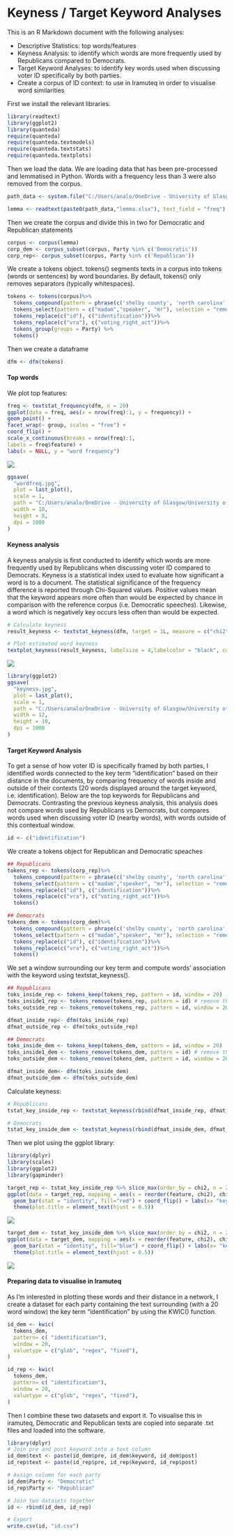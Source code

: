 Keyness / Target Keyword Analyses
================

This is an R Markdown document with the following analyses:

-   Descriptive Statistics: top words/features
-   Keyness Analysis: to identify which words are more frequently used
    by Republicans compared to Democrats.
-   Target Keyword Analyses: to identify key words used when discussing
    voter ID specifically by both parties.
-   Create a corpus of ID context: to use in Iramuteq in order to
    visualise word similarities

First we install the relevant libraries.

``` r
library(readtext)
library(ggplot2)
library(quanteda)
require(quanteda)
require(quanteda.textmodels)
require(quanteda.textstats)
require(quanteda.textplots)
```

Then we load the data. We are loading data that has been pre-processed
and lemmatised in Python. Words with a frequency less than 3 were also
removed from the corpus.

``` r
path_data <- system.file("C:/Users/analo/OneDrive - University of Glasgow/University of Glasgow/Thesis/CHAPTERS/DATA/Voter ID laws debates (US)/R Markdown", package = "readtext")

lemma <- readtext(paste0(path_data,"lemma.xlsx"), text_field = "freq")
```

Then we create the corpus and divide this in two for Democratic and
Republican statements

``` r
corpus <- corpus(lemma)
corp_dem <- corpus_subset(corpus, Party %in% c('Democratic'))
corp_rep<- corpus_subset(corpus, Party %in% c('Republican'))
```

We create a tokens object. tokens() segments texts in a corpus into
tokens (words or sentences) by word boundaries. By default, tokens()
only removes separators (typically whitespaces).

``` r
tokens <- tokens(corpus)%>%
  tokens_compound(pattern = phrase(c('shelby county', 'north carolina', 'john lewis')))%>%
  tokens_select(pattern = c("madam","speaker", "mr"), selection = "remove")%>%
  tokens_replace(c("id"), c("identification"))%>%
  tokens_replace(c("vra"), c("voting_right_act"))%>%
  tokens_group(groups = Party) %>%
  tokens()
```

Then we create a dataframe

``` r
dfm <- dfm(tokens)
```

#### Top words

We plot top features:

``` r
freq <- textstat_frequency(dfm, n = 20)
ggplot(data = freq, aes(x = nrow(freq):1, y = frequency)) +
geom_point() +
facet_wrap(~ group, scales = "free") +
coord_flip() +
scale_x_continuous(breaks = nrow(freq):1,
labels = freq$feature) +
labs(x = NULL, y = "word frequency")
```

<img src="US-Voter-ID_Nov21_files/figure-gfm/unnamed-chunk-6-1.png" style="display: block; margin: auto;" />

``` r
ggsave(
  "wordfreq.jpg",
  plot = last_plot(),
  scale = 1,
  path = "C:/Users/analo/OneDrive - University of Glasgow/University of Glasgow/Thesis/CHAPTERS/DATA/Voter ID laws debates (US)/",
  width = 10,
  height = 8,
  dpi = 1000
)
```

#### Keyness analysis

A keyness analysis is first conducted to identify which words are more
frequently used by Republicans when discussing voter ID compared to
Democrats. Keyness is a statistical index used to evaluate how
significant a word is to a document. The statistical significance of the
frequency difference is reported through Chi-Squared values. Positive
values mean that the keyword appears more often than would be expected
by chance in comparison with the reference corpus (i.e. Democratic
speeches). Likewise, a word which is negatively key occurs less often
than would be expected.

``` r
# Calculate keyness 
result_keyness <- textstat_keyness(dfm, target = 1L, measure = c("chi2"),sort = TRUE)
```

``` r
# Plot estimated word keyness
textplot_keyness(result_keyness, labelsize = 4,labelcolor = "black", color = c("blue", "red"), min_count = 10, n = 25)
```

<img src="US-Voter-ID_Nov21_files/figure-gfm/unnamed-chunk-9-1.png" style="display: block; margin: auto;" />

``` r
library(ggplot2)
ggsave(
  "keyness.jpg",
  plot = last_plot(),
  scale = 1,
  path = "C:/Users/analo/OneDrive - University of Glasgow/University of Glasgow/Thesis/CHAPTERS/DATA/Voter ID laws debates (US)/",
  width = 12,
  height = 10,
  dpi = 1000
)
```

#### Target Keyword Analysis

To get a sense of how voter ID is specifically framed by both parties, I
identified words connected to the key term “identification” based on
their distance in the documents, by comparing frequency of words inside
and outside of their contexts (20 words displayed around the target
keyword, i.e. identification). Below are the top keywords for
Republicans and Democrats. Contrasting the previous keyness analysis,
this analysis does not compare words used by Republicans vs Democrats,
but compares words used when discussing voter ID (nearby words), with
words outside of this contextual window.

``` r
id <- c("identification") 
```

We create a tokens object for Republican and Democratic speaches

``` r
## Republicans
tokens_rep <- tokens(corp_rep)%>%
  tokens_compound(pattern = phrase(c('shelby county', 'north carolina', 'john lewis', "voting right act")))%>%
  tokens_select(pattern = c("madam","speaker", "mr"), selection = "remove")%>%
  tokens_replace(c("id"), c("identification"))%>%
  tokens_replace(c("vra"), c("voting_right_act"))%>%
  tokens()

## Democrats
tokens_dem <- tokens(corp_dem)%>%
  tokens_compound(pattern = phrase(c('shelby county', 'north carolina', 'john lewis')))%>%
  tokens_select(pattern = c("madam","speaker", "mr"), selection = "remove")%>%
  tokens_replace(c("id"), c("identification"))%>%
  tokens_replace(c("vra"), c("voting_right_act"))%>%
  tokens()
```

We set a window surrounding our key term and compute words’ association
with the keyword using textstat\_keyness().

``` r
## Republicans
toks_inside_rep <- tokens_keep(tokens_rep, pattern = id, window = 20)
toks_inside1_rep <- tokens_remove(tokens_rep, pattern = id) # remove the keywords
toks_outside_rep <- tokens_remove(tokens_rep, pattern = id, window = 20)

dfmat_inside_rep<- dfm(toks_inside_rep)
dfmat_outside_rep <- dfm(toks_outside_rep)

## Democrats
toks_inside_dem <- tokens_keep(tokens_dem, pattern = id, window = 20)
toks_inside1_dem <- tokens_remove(tokens_dem, pattern = id) # remove the keywords
toks_outside_dem <- tokens_remove(tokens_dem, pattern = id, window = 20)

dfmat_inside_dem<- dfm(toks_inside_dem)
dfmat_outside_dem <- dfm(toks_outside_dem)
```

Calculate keyness:

``` r
# Republicans
tstat_key_inside_rep <- textstat_keyness(rbind(dfmat_inside_rep, dfmat_outside_rep),target = seq_len(ndoc(dfmat_inside_rep)))

# Democrats
tstat_key_inside_dem <- textstat_keyness(rbind(dfmat_inside_dem, dfmat_outside_dem),target = seq_len(ndoc(dfmat_inside_dem)))
```

Then we plot using the ggplot library:

``` r
library(dplyr)
library(scales)
library(ggplot2)
library(gapminder)
```

``` r
target_rep <- tstat_key_inside_rep %>% slice_max(order_by = chi2, n = 20)
ggplot(data = target_rep, mapping = aes(x = reorder(feature, chi2), chi2)) + 
  geom_bar(stat = "identity", fill="red") + coord_flip() + labs(x= "keywords", y= "chi2") + ggtitle("Republican") +
  theme(plot.title = element_text(hjust = 0.5))
```

![](US-Voter-ID_Nov21_files/figure-gfm/unnamed-chunk-16-1.png)<!-- -->

``` r
target_dem <- tstat_key_inside_dem %>% slice_max(order_by = chi2, n = 20)
ggplot(data = target_dem, mapping = aes(x = reorder(feature, chi2), chi2)) + 
  geom_bar(stat = "identity", fill="blue") + coord_flip() + labs(x= "keywords", y= "chi2")+ ggtitle("Democratic") +
  theme(plot.title = element_text(hjust = 0.5))
```

![](US-Voter-ID_Nov21_files/figure-gfm/unnamed-chunk-17-1.png)<!-- -->

#### Preparing data to visualise in Iramuteq

As I’m interested in plotting these words and their distance in a
network, I create a dataset for each party containing the text
surrounding (with a 20 word window) the key term “identification” by
using the KWIC() function.

``` r
id_dem <- kwic(
  tokens_dem,
  pattern= c( "identification"),
  window = 20,
  valuetype = c("glob", "regex", "fixed"),
)

id_rep <- kwic(
  tokens_dem,
  pattern= c( "identification"),
  window = 20,
  valuetype = c("glob", "regex", "fixed"),
)
```

Then I combine these two datasets and export it. To visualise this in
iramuteq, Democratic and Republican texts are copied into separate .txt
files and loaded into the software.

``` r
library(dplyr)
# Join pre and post keyword into a text column
id_dem$text <- paste(id_dem$pre, id_dem$keyword, id_dem$post)
id_rep$text <- paste(id_rep$pre, id_rep$keyword, id_rep$post)

# Assign column for each party
id_dem$Party <- "Democratic"
id_rep$Party <- "Republican"

# Join two datasets together
id <- rbind(id_dem, id_rep)

# Export
write.csv(id, "id.csv")
```

